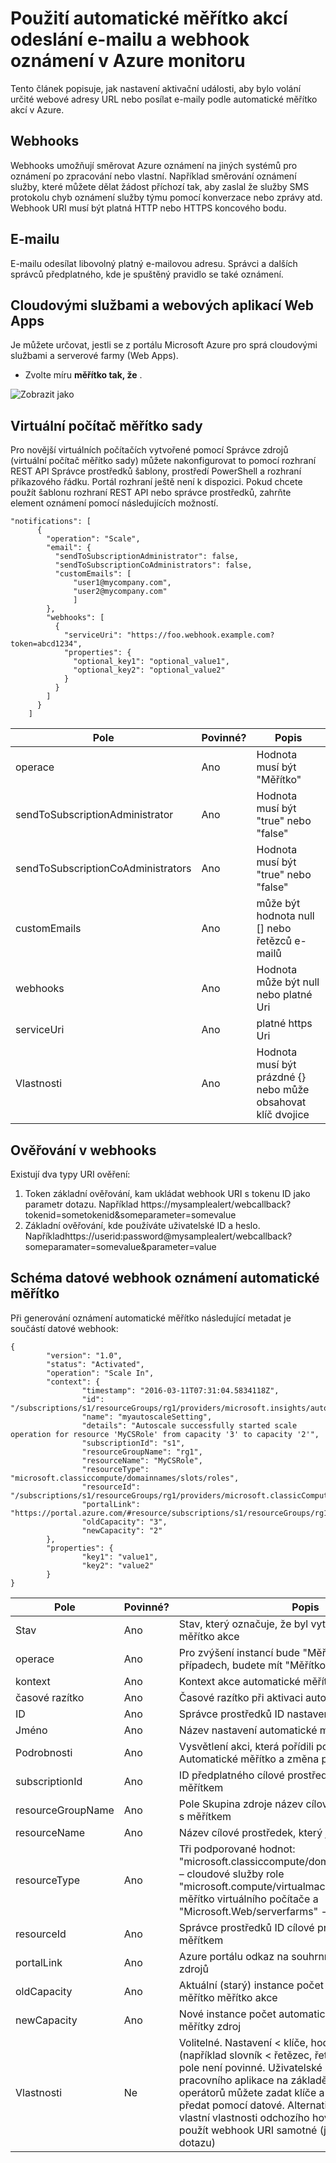 <properties
    pageTitle="Použití automatické měřítko akcí k odesílání e-mailu a webhook oznámení. | Microsoft Azure"
    description="Informace o použití akce automatické měřítko zavolat adresy URL webových nebo odeslání e-mailová oznámení v Azure Monitor. "
    authors="kamathashwin"
    manager="carolz"
    editor=""
    services="monitoring-and-diagnostics"
    documentationCenter="monitoring-and-diagnostics"/>

<tags
    ms.service="monitoring-and-diagnostics"
    ms.workload="na"
    ms.tgt_pltfrm="na"
    ms.devlang="na"
    ms.topic="article"
    ms.date="07/19/2016"
    ms.author="ashwink"/>

# <a name="use-autoscale-actions-to-send-email-and-webhook-alert-notifications-in-azure-monitor"></a>Použití automatické měřítko akcí odeslání e-mailu a webhook oznámení v Azure monitoru

Tento článek popisuje, jak nastavení aktivační události, aby bylo volání určité webové adresy URL nebo posílat e-maily podle automatické měřítko akcí v Azure.  

## <a name="webhooks"></a>Webhooks
Webhooks umožňují směrovat Azure oznámení na jiných systémů pro oznámení po zpracování nebo vlastní. Například směrování oznámení služby, které můžete dělat žádost příchozí tak, aby zaslal že služby SMS protokolu chyb oznámení služby týmu pomocí konverzace nebo zprávy atd. Webhook URI musí být platná HTTP nebo HTTPS koncového bodu.

## <a name="email"></a>E-mailu
E-mailu odesílat libovolný platný e-mailovou adresu. Správci a dalších správců předplatného, kde je spuštěný pravidlo se také oznámení.


## <a name="cloud-services-and-web-apps"></a>Cloudovými službami a webových aplikací Web Apps
Je můžete určovat, jestli se z portálu Microsoft Azure pro sprá cloudovými službami a serverové farmy (Web Apps).

- Zvolte míru **měřítko tak, že** .

![Zobrazit jako](./media/insights-autoscale-to-webhook-email/insights-autoscale-scale-by.png)

## <a name="virtual-machine-scale-sets"></a>Virtuální počítač měřítko sady
Pro novější virtuálních počítačích vytvořené pomocí Správce zdrojů (virtuální počítač měřítko sady) můžete nakonfigurovat to pomocí rozhraní REST API Správce prostředků šablony, prostředí PowerShell a rozhraní příkazového řádku. Portál rozhraní ještě není k dispozici.
Pokud chcete použít šablonu rozhraní REST API nebo správce prostředků, zahrňte element oznámení pomocí následujících možností.

```
"notifications": [
      {
        "operation": "Scale",
        "email": {
          "sendToSubscriptionAdministrator": false,
          "sendToSubscriptionCoAdministrators": false,
          "customEmails": [
              "user1@mycompany.com",
              "user2@mycompany.com"
              ]
        },
        "webhooks": [
          {
            "serviceUri": "https://foo.webhook.example.com?token=abcd1234",
            "properties": {
              "optional_key1": "optional_value1",
              "optional_key2": "optional_value2"
            }
          }
        ]
      }
    ]
```
|Pole                              |Povinné? |Popis|
|---                                |---        |---|
|operace                          |Ano        |Hodnota musí být "Měřítko"|
|sendToSubscriptionAdministrator    |Ano        |Hodnota musí být "true" nebo "false"|
|sendToSubscriptionCoAdministrators |Ano        |Hodnota musí být "true" nebo "false"|
|customEmails                       |Ano        |může být hodnota null [] nebo řetězců e-mailů|
|webhooks                           |Ano        |Hodnota může být null nebo platné Uri|
|serviceUri                         |Ano        |platné https Uri|
|Vlastnosti                         |Ano        |Hodnota musí být prázdné {} nebo může obsahovat klíč dvojice|


## <a name="authentication-in-webhooks"></a>Ověřování v webhooks
Existují dva typy URI ověření:

1. Token základní ověřování, kam ukládat webhook URI s tokenu ID jako parametr dotazu. Například https://mysamplealert/webcallback?tokenid=sometokenid&someparameter=somevalue
2. Základní ověřování, kde používáte uživatelské ID a heslo. Napříkladhttps://userid:password@mysamplealert/webcallback?someparamater=somevalue&parameter=value

## <a name="autoscale-notification-webhook-payload-schema"></a>Schéma datové webhook oznámení automatické měřítko
Při generování oznámení automatické měřítko následující metadat je součástí datové webhook:

```
{
        "version": "1.0",
        "status": "Activated",
        "operation": "Scale In",
        "context": {
                "timestamp": "2016-03-11T07:31:04.5834118Z",
                "id": "/subscriptions/s1/resourceGroups/rg1/providers/microsoft.insights/autoscalesettings/myautoscaleSetting",
                "name": "myautoscaleSetting",
                "details": "Autoscale successfully started scale operation for resource 'MyCSRole' from capacity '3' to capacity '2'",
                "subscriptionId": "s1",
                "resourceGroupName": "rg1",
                "resourceName": "MyCSRole",
                "resourceType": "microsoft.classiccompute/domainnames/slots/roles",
                "resourceId": "/subscriptions/s1/resourceGroups/rg1/providers/microsoft.classicCompute/domainNames/myCloudService/slots/Production/roles/MyCSRole",
                "portalLink": "https://portal.azure.com/#resource/subscriptions/s1/resourceGroups/rg1/providers/microsoft.classicCompute/domainNames/myCloudService",
                "oldCapacity": "3",
                "newCapacity": "2"
        },
        "properties": {
                "key1": "value1",
                "key2": "value2"
        }
}
```


|Pole  |Povinné?|    Popis|
|---|---|---|
|Stav |Ano    |Stav, který označuje, že byl vytvořen automatické měřítko akce|
|operace| Ano |Pro zvýšení instancí bude "Měřítko," a snížení v případech, budete mít "Měřítko ve"|
|kontext|   Ano |Kontext akce automatické měřítko|
|časové razítko| Ano |Časové razítko při aktivaci automatické měřítko akce|
|ID |Ano|   Správce prostředků ID nastavení automatické měřítko|
|Jméno   |Ano|   Název nastavení automatické měřítko|
|Podrobnosti|   Ano |Vysvětlení akci, která pořídili pomocí služby Automatické měřítko a změna počtu instanci|
|subscriptionId|    Ano |ID předplatného cílové prostředku, který je s měřítkem|
|resourceGroupName| Ano|    Pole Skupina zdroje název cílové prostředek, který je s měřítkem|
|resourceName   |Ano|   Název cílové prostředek, který je s měřítkem|
|resourceType   |Ano|   Tři podporované hodnot: "microsoft.classiccompute/domainnames/slots/roles" – cloudové služby role "microsoft.compute/virtualmachinescalesets" - sady měřítko virtuálního počítače a "Microsoft.Web/serverfarms" - Web Appu|
|resourceId |Ano|Správce prostředků ID cílové prostředek, který je s měřítkem|
|portalLink |Ano    |Azure portálu odkaz na souhrnné stránce cílové zdrojů|
|oldCapacity|   Ano |Aktuální (starý) instance počet kdy automatické měřítko měřítko akce|
|newCapacity|   Ano |Nové instance počet automatické měřítko diagramů s měřítky zdroj|
|Vlastnosti|    Ne| Volitelné. Nastavení < klíče, hodnota > dvojice (například slovník < řetězec, řetězec >). Vlastnosti pole není povinné. Uživatelské rozhraní nebo pracovního aplikace na základě použití logických operátorů můžete zadat klíče a hodnoty, které lze předat pomocí datové. Alternativní způsob k předání vlastní vlastnosti odchozího hovoru webhook, je použít webhook URI samotné (jako parametry dotazu)|
